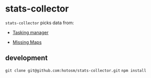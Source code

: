 # stats-collector

`stats-collector` picks data from:
- [Tasking manager](https://tasks.hotosm.org/api-docs/swagger-ui/index.html?url=https://tasks.hotosm.org/api/docs#/)

- [Missing Maps](https://github.com/AmericanRedCross/osm-stats)

## development

`git clone git@github.com:hotosm/stats-collector.git`
`npm install`